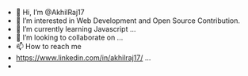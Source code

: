 - 👋 Hi, I’m @AkhilRaj17
- 👀 I’m interested in Web Development and Open Source Contribution.
- 🌱 I’m currently learning Javascript ...
- 💞️ I’m looking to collaborate on ...
- 📫 How to reach me
-  https://www.linkedin.com/in/akhilraj17/ ...
-  

<!---
AkhilRaj17/AkhilRaj17 is a ✨ special ✨ repository because its `README.md` (this file) appears on your GitHub profile.
You can click the Preview link to take a look at your changes.
--->
